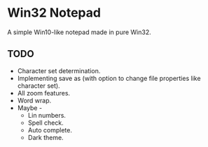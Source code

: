 # Win32 Notepad
A simple Win10-like notepad made in pure Win32.

## TODO
- Character set determination.
- Implementing save as (with option to change file properties like character set).
- All zoom features.
- Word wrap.
- Maybe -
    - Lin numbers.
    - Spell check.
    - Auto complete.
    - Dark theme.